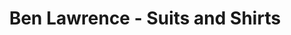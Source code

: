 ---
title: "Ben Lawrence - Suits and Shirts"
url: /amersham/ben-lawrence-suits-and-shirts/
shop: Kleidung
---